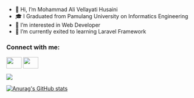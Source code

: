 - 👋 Hi, I’m Mohammad Ali Vellayati Husaini
- 🎓 I Graduated from Pamulang University on Informatics Engineering
- 👀 I’m interested in Web Developer
- 🌱 I’m currently exited to learning Laravel Framework
<h3 id="social" align="left">Connect with me:</h3>
<p align="left">
<a href="https://www.linkedin.com/in/mohammad-ali-vellayati-husaini-8b456a17b/" target="blank"><img align="center" src="https://cdn.jsdelivr.net/npm/simple-icons@3.0.1/icons/linkedin.svg" alt="" height="30" width="40" /></a>
<a href="https://www.instagram.com/alihusaini_/" target="blank"><img align="center" src="https://cdn.jsdelivr.net/npm/simple-icons@3.0.1/icons/instagram.svg" alt="" height="30" width="40" /></a>

</p>

![](https://komarev.com/ghpvc/?username=your-github-username&color=green)

[![Anurag's GitHub stats](https://github-readme-stats.vercel.app/api?username=husencoolwolf)](#social)

<!---
husencoolwolf/husencoolwolf is a ✨ special ✨ repository because its `README.md` (this file) appears on your GitHub profile.
You can click the Preview link to take a look at your changes.
--->
